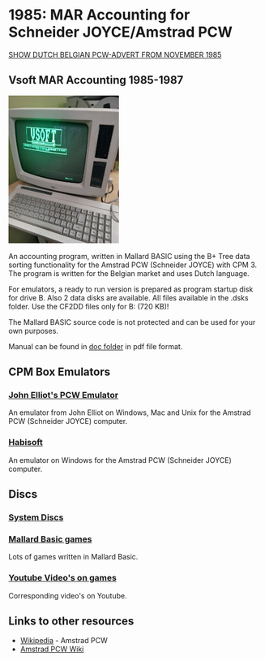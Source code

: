 # 1985: MAR Accounting for Schneider JOYCE/Amstrad PCW

[SHOW DUTCH BELGIAN PCW-ADVERT FROM NOVEMBER 1985][DIDECAR]

## Vsoft MAR Accounting 1985-1987

![PCW-MAR](images/VSOFT-MAR-PCW-SCREEN.jpg)

An accounting program, written in Mallard BASIC using the B+ Tree data sorting functionality for the Amstrad PCW (Schneider JOYCE) with CPM 3. The program is written for the Belgian market and uses Dutch language.

For emulators, a ready to run version is prepared as program startup disk for drive B. Also 2 data disks are available. All files available in the .dsks folder. Use the CF2DD files only for B: (720 KB)!

The Mallard BASIC source code is not protected and can be used for your own purposes.

Manual can be found in [doc folder][Manual] in pdf file format.

## CPM Box Emulators

### [John Elliot's PCW Emulator][johnelliotpcw]

An emulator from John Elliot on Windows, Mac and Unix for the Amstrad PCW (Schneider JOYCE) computer.

### [Habisoft][habisoft]

An emulator on Windows for the Amstrad PCW (Schneider JOYCE) computer.

## Discs

### [System Discs][systemdiscs]

### [Mallard Basic games][habisoft2]

Lots of games written in Mallard Basic.

### [Youtube Video's on games][JetSetWillyYoutube]

Corresponding video's on Youtube.

## Links to other resources

- [Wikipedia][wikipedia] - Amstrad PCW
- [Amstrad PCW Wiki][pcw-wiki]

[DIDECAR]: images/DIDECAR-JOYCE-PCW-ADVERT-DEC1985.pdf
[Manual]: doc/VSOFT-MAR-PCW-1987-NL.pdf
[habisoft]: https://habisoft.com/pcw/en.htm
[habisoft2]: https://www.habisoft.com/pcwwiki/doku.php?id=en:games_for_mallard_basic
[JetSetWillyYoutube]:https://www.youtube.com/@JetSetWillyJunior/search?query=pcw
[systemdiscs]: https://www.habisoft.com/pcwwiki/doku.php?id=en:sistema:indice
[pcw-wiki]: https://www.habisoft.com/pcwwiki/doku.php?id=en:start
[wikipedia]: https://en.wikipedia.org/wiki/Amstrad_PCW
[johnelliotpcw]:https://www.seasip.info/Unix/Joyce/download.html


